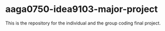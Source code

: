 # aaga0750-idea9103-major-project
This is the repository for the individual and the group coding final project.
